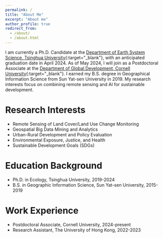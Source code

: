 ```yaml
---
permalink: /
title: "About Me"
excerpt: "About me"
author_profile: true
redirect_from: 
  - /about/
  - /about.html
---
```

I am currently a Ph.D. Candidate at the [Department of Earth System Science, Tsinghua University](https://www.dess.tsinghua.edu.cn/){:target="_blank"}, with an anticipated graduation date in April 2024. As of May 2024, I will join as a Postdoctoral Associate at the [Department of Global Development, Cornell University](https://cals.cornell.edu/global-development){:target="_blank"}. I earned my B.S. degree in Geographical Information Science from Sun Yat-sen University in 2019. My research interests focus on combining remote sensing and AI for sustainable development.


Research Interests
======
* Remote Sensing of Land Cover/Land Use Change Monitoring  
* Geospatial Big Data Mining and Analytics  
* Urban-Rural Development and Policy Evaluation  
* Environmental Exposure, Justice, and Health  
* Sustainable Development Goals (SDGs)


Education Background
======
* Ph.D. in Ecology, Tsinghua University, 2019-2024
* B.S. in Geographic Information Science, Sun Yat-sen University, 2015-2019

Work Experience
======
* Postdoctoral Associate, Cornell University, 2024-present
* Research Assistant, The University of Hong Kong, 2022-2023

